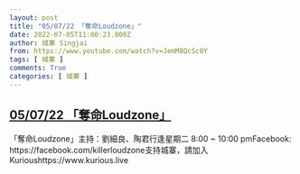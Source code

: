 ```yaml
---
layout: post
title: "05/07/22 「奪命Loudzone」"
date: 2022-07-05T11:00:23.000Z
author: 城寨 Singjai
from: https://www.youtube.com/watch?v=JemM8QcSc0Y
tags: [ 城寨 ]
comments: True
categories: [ 城寨 ]
---
```

<!--1657018823000-->
[05/07/22 「奪命Loudzone」](https://www.youtube.com/watch?v=JemM8QcSc0Y)
------

<div>
「奪命Loudzone」主持：劉細良、陶君行逢星期二 8:00 ~ 10:00 pmFacebook: https://facebook.com/killerloudzone支持城寨，請加入Kurioushttps://www.kurious.live
</div>
